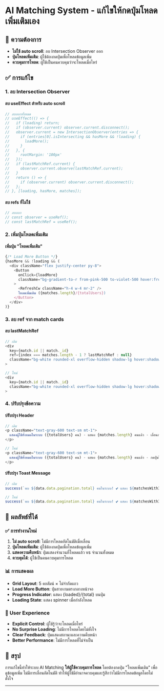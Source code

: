 # AI Matching System - แก้ไขให้กดปุ่มโหลดเพิ่มเติมเอง

## 🎯 ความต้องการ
- **ไม่ใช้ auto scroll**: ลบ Intersection Observer ออก
- **ปุ่มโหลดเพิ่มเติม**: ผู้ใช้ต้องกดปุ่มเพื่อโหลดข้อมูลเพิ่ม
- **ควบคุมการโหลด**: ผู้ใช้เป็นคนควบคุมว่าจะโหลดเมื่อไหร่

## ✅ การแก้ไข

### 1. **ลบ Intersection Observer**

#### **ลบ useEffect สำหรับ auto scroll**
```javascript
// ลบออกทั้งหมด
// useEffect(() => {
//   if (loading) return;
//   if (observer.current) observer.current.disconnect();
//   observer.current = new IntersectionObserver(entries => {
//     if (entries[0].isIntersecting && hasMore && !loading) {
//       loadMore();
//     }
//   }, {
//     rootMargin: '100px'
//   });
//   if (lastMatchRef.current) {
//     observer.current.observe(lastMatchRef.current);
//   }
//   return () => {
//     if (observer.current) observer.current.disconnect();
//   };
// }, [loading, hasMore, matches]);
```

#### **ลบ refs ที่ไม่ใช้**
```javascript
// ลบออก
// const observer = useRef();
// const lastMatchRef = useRef();
```

### 2. **เพิ่มปุ่มโหลดเพิ่มเติม**

#### **เพิ่มปุ่ม "โหลดเพิ่มเติม"**
```javascript
{/* Load More Button */}
{hasMore && !loading && (
  <div className="flex justify-center py-8">
    <Button
      onClick={loadMore}
      className="bg-gradient-to-r from-pink-500 to-violet-500 hover:from-pink-600 hover:to-violet-600 text-white"
    >
      <RefreshCw className="h-4 w-4 mr-2" />
      โหลดเพิ่มเติม ({matches.length}/{totalUsers})
    </Button>
  </div>
)}
```

### 3. **ลบ ref จาก match cards**

#### **ลบ lastMatchRef**
```javascript
// เดิม
<div
  key={match.id || match._id}
  ref={index === matches.length - 1 ? lastMatchRef : null}
  className="bg-white rounded-xl overflow-hidden shadow-lg hover:shadow-2xl transition-all duration-300 border border-gray-100 hover:scale-105 cursor-pointer group"
>

// ใหม่
<div
  key={match.id || match._id}
  className="bg-white rounded-xl overflow-hidden shadow-lg hover:shadow-2xl transition-all duration-300 border border-gray-100 hover:scale-105 cursor-pointer group"
>
```

### 4. **ปรับปรุงข้อความ**

#### **ปรับปรุง Header**
```javascript
// เดิม
<p className="text-gray-600 text-sm mt-1">
  แสดงผู้ใช้ทั้งหมดในระบบ ({totalUsers} คน) - แสดง {matches.length} คนแล้ว - เลื่อนลงเพื่อดูเพิ่มเติม
</p>

// ใหม่
<p className="text-gray-600 text-sm mt-1">
  แสดงผู้ใช้ทั้งหมดในระบบ ({totalUsers} คน) - แสดง {matches.length} คนแล้ว - กดปุ่มโหลดเพิ่มเติมด้านล่าง
</p>
```

#### **ปรับปรุง Toast Message**
```javascript
// เดิม
success(`พบ ${data.data.pagination.total} คนในระบบ! 💕 แสดง ${matchesWithImages.length} คนแล้ว (${usersWithImages} คนมีรูปภาพ, ${onlineUsers} คนออนไลน์, ${nearbyUsers} คนใกล้ๆ) - เลื่อนลงเพื่อดูเพิ่มเติม`);

// ใหม่
success(`พบ ${data.data.pagination.total} คนในระบบ! 💕 แสดง ${matchesWithImages.length} คนแล้ว (${usersWithImages} คนมีรูปภาพ, ${onlineUsers} คนออนไลน์, ${nearbyUsers} คนใกล้ๆ) - กดปุ่มโหลดเพิ่มเติมด้านล่าง`);
```

## 🎯 ผลลัพธ์ที่ได้

### ✅ **การทำงานใหม่**
1. **ไม่ auto scroll**: ไม่มีการโหลดอัตโนมัติเมื่อเลื่อน
2. **ปุ่มโหลดเพิ่มเติม**: ผู้ใช้ต้องกดปุ่มเพื่อโหลดข้อมูลเพิ่ม
3. **แสดงความคืบหน้า**: ปุ่มแสดงจำนวนที่โหลดแล้ว vs จำนวนทั้งหมด
4. **ควบคุมได้**: ผู้ใช้เป็นคนควบคุมการโหลด

### 📊 **การแสดงผล**
- **Grid Layout**: 5 คอลัมน์ × ไม่จำกัดแถว
- **Load More Button**: ปุ่มสวยงามตรงกลางหน้าจอ
- **Progress Indicator**: แสดง {loaded}/{total} บนปุ่ม
- **Loading State**: แสดง spinner เมื่อกำลังโหลด

### 🔧 **User Experience**
- **Explicit Control**: ผู้ใช้รู้ว่าจะโหลดเมื่อไหร่
- **No Surprise Loading**: ไม่มีการโหลดโดยไม่ตั้งใจ
- **Clear Feedback**: ปุ่มแสดงสถานะและความคืบหน้า
- **Better Performance**: ไม่มีการโหลดที่ไม่จำเป็น

## 🎉 สรุป

การแก้ไขนี้ทำให้ระบบ AI Matching **ให้ผู้ใช้ควบคุมการโหลด** โดยต้องกดปุ่ม "โหลดเพิ่มเติม" เพื่อดูข้อมูลเพิ่ม ไม่มีการเลื่อนอัตโนมัติ ทำให้ผู้ใช้มีอำนาจควบคุมและรู้สึกว่าไม่มีการโหลดข้อมูลโดยไม่ตั้งใจ

---
